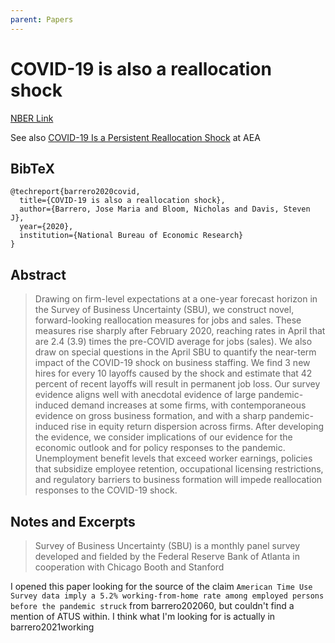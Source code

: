 ```yaml
---
parent: Papers
---
```


# COVID-19 is also a reallocation shock

[NBER Link](https://www.nber.org/papers/w27137)

See also [COVID-19 Is a Persistent Reallocation Shock](https://www.aeaweb.org/articles?id=10.1257/pandp.20211110) at AEA

## BibTeX
```
@techreport{barrero2020covid,
  title={COVID-19 is also a reallocation shock},
  author={Barrero, Jose Maria and Bloom, Nicholas and Davis, Steven J},
  year={2020},
  institution={National Bureau of Economic Research}
}
```

## Abstract

> Drawing on firm-level expectations at a one-year forecast horizon in the Survey of Business Uncertainty (SBU), we construct novel, forward-looking reallocation measures for jobs and sales. These measures rise sharply after February 2020, reaching rates in April that are 2.4 (3.9) times the pre-COVID average for jobs (sales). We also draw on special questions in the April SBU to quantify the near-term impact of the COVID-19 shock on business staffing. We find 3 new hires for every 10 layoffs caused by the shock and estimate that 42 percent of recent layoffs will result in permanent job loss. Our survey evidence aligns well with anecdotal evidence of large pandemic-induced demand increases at some firms, with contemporaneous evidence on gross business formation, and with a sharp pandemic-induced rise in equity return dispersion across firms. After developing the evidence, we consider implications of our evidence for the economic outlook and for policy responses to the pandemic. Unemployment benefit levels that exceed worker earnings, policies that subsidize employee retention, occupational licensing restrictions, and regulatory barriers to business formation will impede reallocation responses to the COVID-19 shock.





## Notes and Excerpts

> Survey of Business Uncertainty (SBU) is a monthly panel survey developed and fielded by the 
Federal Reserve Bank of Atlanta in cooperation with Chicago Booth and Stanford


I opened this paper looking for the source of the claim `American Time Use Survey data imply a 5.2% working-from-home rate among employed persons before the pandemic struck` from barrero202060, but couldn't find a mention of ATUS within.
I think what I'm looking for is actually in barrero2021working